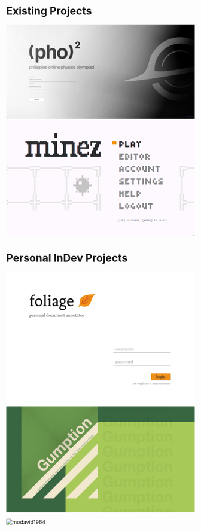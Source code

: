 <!-- [![GitHub Streak](https://streak-stats.demolab.com?user=MoDavid1964)](https://git.io/streak-stats) -->
# Existing Projects
![(PhO)^2](pho2.png)
![Minez](minez.png)

# Personal InDev Projects
![Foliage](Login.png)
![Gumption](gumption_new.png)


<p><img align="left" src="https://github-readme-stats.vercel.app/api/top-langs?username=modavid1964&show_icons=true&locale=en&layout=compact" alt="modavid1964" /></p>

